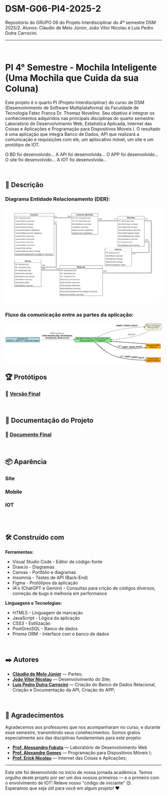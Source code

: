 # DSM-G06-PI4-2025-2
Repositório do GRUPO 06 do Projeto Interdisciplinar do 4º semestre DSM 2025/2. Alunos: Cláudio de Melo Júnior, João Vitor Nicolau e Luís Pedro Dutra Carrocini.

---
<br>

# PI 4° Semestre - Mochila Inteligente (Uma Mochila que Cuida da sua Coluna)

Este projeto é o quarto PI (Projeto Interdisciplinar) do curso de DSM (Desenvolvimento de Software Multiplataforma) da Faculdade de Tecnologia Fatec Franca Dr. Thomaz Novelino. Seu objetivo é integrar os conhecimentos adquiridos nas principais disciplinas do quarto semestre: Laboratório de Desenvolvimento Web, Estatistica Aplicada, Internet das Coisas e Aplicações e Programação para Dispositivos Móveis I. O resultado é uma aplicação que integra Banco de Dados, API que realizará a comunicação e requisições com ele, um apliocativo móvel, um site e um protótipo de IOT.

O BD foi desenvolvido...
A APi foi desenvolvida...
O APP foi desenvolvido...
O site foi desenvolvido...
A IOT foi desenvolvida...

<br>

## 📄 Descrição

### Diagrama Entidade Relacionamento (DER):
<img src="BD/DER.png">

### Fluxo da comunicação entre as partes da aplicação:
<img src="Fluxo-IOT-WEB-MOBILE-API-BD.png">

<br>

## 🏆 Protótipos
### 🥇 [Versão Final]()

<br>

## 📁 Documentação do Projeto
### 📒 [Documento Final]()

<br>

## 📦 Aparência

### Site

### Mobile

### IOT

<br><br>

## 🛠️ Construído com

**Ferramentas:**
* Visual Studio Code - Editor de código-fonte
* Draw.io - Diagramas
* Canvas - Portfólio e diagramas
* Insomnia - Testes de API (Back-End)
* Figma - Protótipos da aplicação
* IA's (ChatGPT e Gemini) - Consultas para crição de códigos diversos, correção de bugs e melhoria em performance


**Linguagens e Tecnologias:**
* HTML5 - Linguagem de marcação
* JavaScript - Lógica da aplicação
* CSS3 - Estilização
* PostGresSQL - Banco de dados
* Prisma ORM - Interface com o banco de dados

<br>

## ✒️ Autores

* **[Cláudio de Melo Júnior]()** — Partes;
* **[João Vitor Nicolau]()** — Desenvolvimento do Site;
* **[Luís Pedro Dutra Carrocini](https://github.com/luis-pedro-dutra-carrocini)** — Criação do Banco de Dados Relacional, Criação e Documentação da API, Criação do APP;

<br>

## 🎁 Agradecimentos

Agradecemos aos professores que nos acompanharam no curso, e durante esse semestre, transmitindo seus conehecimentos. Somos gratos especialmente aos das disciplinas fundamentais para este projeto:

* **[Prof. Alessandro Fukuta](https://github.com/alessandro-fukuta)** — Laboratório de Desenvolvimento Web
* **[Prof. Alexandre Gomes](https://github.com/xandygomes)** — Programação para Dispositivos Móveis I;
* **[Prof. Erick Nicolau](https://gist.github.com/faustocintra)** — Internet das Coisas e Aplicações;

---

Este site foi desenvolvido no início de nossa jornada acadêmica. Temos orgulho deste projeto por ser um dos nossos primeiros — e o primeiro com o envolvimento de IOT! Releve nosso "código de iniciante" 😊.  
Esperamos que seja útil para você em algum projeto! ❤️
